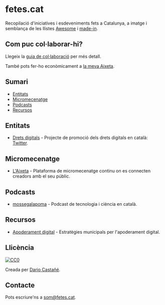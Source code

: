 # fetes.cat

Recopilació d'iniciatives i esdeveniments fets a Catalunya, a imatge i semblança de les llistes [Awesome](https://github.com/sindresorhus/awesome) i [made-in](https://github.com/IonicaBizau/made-in).

## Com puc col·laborar-hi?

Llegeix la [guia de col·laboració](/imdario/fetes.cat/blob/master/contributing.md) per més detall.

També pots fer-ho econòmicament a [la meva Aixeta](https://dario.aixeta.cat/ca).

## Sumari

- [Entitats](#entitats)
- [Micromecenatge](#micromecenatge)
- [Podcasts](#podcasts)
- [Recursos](#recursos)

## Entitats

- [Drets digitals](http://www.dretsdigitals.cat/) - Projecte de promoció dels drets digitals en català: [Twitter](https://twitter.com/dretsdigitals).

## Micromecenatge

- [L'Aixeta](https://www.aixeta.cat/) - Plataforma de micromecenatge continu on es connecten creadors amb el seu públic.

## Podcasts

- [mossegalapoma](https://mossegalapoma.cat/) - Podcast de tecnologia i ciència en català.

## Recursos

- [Apoderament digital](https://apoderamentdigital.cat/) - Estratègies municipals per l'apoderament digital.

## Llicència

[![CC0](http://mirrors.creativecommons.org/presskit/buttons/88x31/svg/cc-zero.svg)](https://creativecommons.org/publicdomain/zero/1.0/)

Creada per [Dario Castañé](https://dario.im).

## Contacte

Pots escriure'ns a [som@fetes.cat](mailto:som@fetes.cat).
